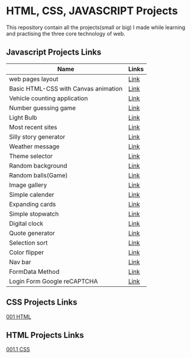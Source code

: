 # HTML, CSS, JAVASCRIPT Projects
This repository contain all the projects(small or big) I made while learning and practising the three core technology of web.

## Javascript Projects Links
| Name | Links|
|------|------|
|web pages layout| [Link](https://rambabu-patidar.github.io/webDev/01%20web%20pages%20layout/)|
| Basic HTML-CSS with Canvas animation| [Link](https://rambabu-patidar.github.io/webDev/02%20Basic%20HTML-CSS%20with%20Canvas%20animation/)|
|Vehicle counting application| [Link](https://rambabu-patidar.github.io/webDev/03%20vehicle%20counting%20application/)|
|Number guessing game|[Link](https://rambabu-patidar.github.io/webDev/04%20Number%20guessing%20game/)|
|Light Bulb|[Link](https://rambabu-patidar.github.io/webDev/05%20Light%20bulb/)|
|Most recent sites|[Link](https://rambabu-patidar.github.io/webDev/06%20Most%20recent%20sites/)|
|Silly story generator|[Link](https://rambabu-patidar.github.io/webDev/07%20Silly%20story%20generator/)|
|Weather message|[Link](https://rambabu-patidar.github.io/webDev/08%20Weather%20message/)|
|Theme selector|[Link](https://rambabu-patidar.github.io/webDev/09%20Theme%20selector/)|
|Random background|[Link](https://rambabu-patidar.github.io/webDev/10%20Random%20background/)|
|Random balls(Game)|[Link](https://rambabu-patidar.github.io/webDev/11%20Random%20balls/)|
|Image gallery|[Link](https://rambabu-patidar.github.io/webDev/12%20Image%20gallery/)|
|Simple calender|[Link](https://rambabu-patidar.github.io/webDev/13%20Simple%20calender/)|
|Expanding cards|[Link](https://rambabu-patidar.github.io/webDev/14%20Expanding%20cards/)|
|Simple stopwatch|[Link](https://rambabu-patidar.github.io/webDev/15%20Simple%20stopwatch/)|
|Digital clock|[Link](https://rambabu-patidar.github.io/webDev/16%20Digital%20clock/)|
|Quote generator|[Link](https://rambabu-patidar.github.io/webDev/17%20Quote%20generator/)|
|Selection sort|[Link](https://rambabu-patidar.github.io/webDev/18%20Selection%20sort/)|
|Color flipper|[Link](https://rambabu-patidar.github.io/webDev/19%20Color%20flipper/)|
|Nav bar|[Link](https://rambabu-patidar.github.io/webDev/20%20Nav%20bar/)|
|FormData Method|[Link](https://rambabu-patidar.github.io/webDev/21%20FormData%20Method/)|
|Login Form Google reCAPTCHA|[Link](https://rambabu-patidar.github.io/webDev/22%20login%20form%20google%20recaptcha/)|

## CSS Projects Links
[001 HTML](https://rambabu-patidar.github.io/webDev/001%20HTML/)

## HTML Projects Links
[001.1 CSS ](https://rambabu-patidar.github.io/webDev/001.1%20CSS/)
